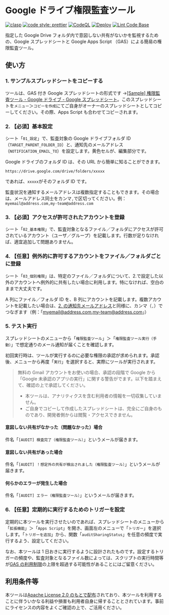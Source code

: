 # Google ドライブ権限監査ツール

[![clasp](https://img.shields.io/badge/built%20with-clasp-4285f4.svg?style=flat-square)](https://github.com/google/clasp) [![code style: prettier](https://img.shields.io/badge/code_style-prettier-ff69b4.svg?style=flat-square)](https://github.com/prettier/prettier)
[![CodeQL](https://github.com/ttsukagoshi/drive-sharing-status-audit/actions/workflows/codeql.yml/badge.svg)](https://github.com/ttsukagoshi/drive-sharing-status-audit/actions/workflows/codeql.yml) [![Deploy](https://github.com/ttsukagoshi/drive-sharing-status-audit/actions/workflows/deploy.yml/badge.svg)](https://github.com/ttsukagoshi/drive-sharing-status-audit/actions/workflows/deploy.yml) [![Lint Code Base](https://github.com/ttsukagoshi/drive-sharing-status-audit/actions/workflows/linter.yml/badge.svg)](https://github.com/ttsukagoshi/drive-sharing-status-audit/actions/workflows/linter.yml)

指定した Google Drive フォルダ内で意図しない共有がないかを監視するための、Google スプレッドシートと Google Apps Script （GAS）による簡易の権限監査ツール。

## 使い方

### 1. サンプルスプレッドシートをコピーする

ツールは、GAS 付き Google スプレッドシートの形式です →[[Sample] 権限監査ツール - Google ドライブ - Google スプレッドシート](https://docs.google.com/spreadsheets/d/1gYgDP2LgGbsJgJ8U5AsEG_g0WEGhPTfsGyzEJ9sMC-Q/edit?usp=sharing)。このスプレッドシートを`メニュー`＞`コピーを作成`にてご自身がオーナーのスプレッドシートとしてコピーしてください。その際、Apps Script も合わせてコピーされます。

### 2. 【必須】基本設定

シート「`01_設定`」で、監査対象の Google ドライブフォルダ ID（`TARGET_PARENT_FOLDER_ID`）と、通知先のメールアドレス（`NOTIFICATION_EMAIL_TO`）を設定します。黄色セルが、編集部分です。

Google ドライブのフォルダ ID は、その URL から簡単に知ることができます。

```
https://drive.google.com/drive/folders/xxxxx
```

であれば、`xxxxx`がそのフォルダ ID です。

監査状況を通知するメールアドレスは複数指定することもできます。その場合は、メールアドレス同士をカンマ`,`で区切ってください。例：`myemail@address.com,my-team@address.com`

### 3. 【必須】アクセスが許可されたアカウントを登録

シート「`02_基本権限`」で、監査対象となるファイル／フォルダにアクセスが許可されているアカウント（ユーザ／グループ）を記載します。行数が足りなければ、適宜追加して問題ありません。

### 4. 【任意】例外的に許可するアカウントをファイル／フォルダごとに登録

シート「`03_個別権限`」は、特定のファイル／フォルダについて、2.で設定した以外のアカウントへ例外的に共有したい場合に利用します。特になければ、空白のままで大丈夫です。

A 列にファイル／フォルダ ID を、B 列にアカウントを記載します。複数アカウントを記載したい場合は、[2. の通知先メールアドレス](#2-必須基本設定)と同様に、カンマ（`,`）でつなぎます（例：「myemail@address.com,my-team@address.com」）

### 5. テスト実行

スプレッドシートのメニューから「`権限監査ツール`」＞「`権限監査ツール実行（手動）`」で想定通りのメール通知が届くことを確認します。

初回実行時は、ツールが実行するのに必要な権限の承認が求められます。承認後、メニューから再度「`実行`」を選択すると、実際にツールが実行されます。

> 無料の Gmail アカウントをお使いの場合、承認の段階で Google から「Google 未承認のアプリの実行」に関する警告がでます。以下を踏まえて、確認の上で承認してください。
>
> - 本ツールは、アナリティクスを含む利用者の情報を一切収集していません。
> - ご自身でコピーして作成したスプレッドシートは、完全にご自身のものであり、開発者側からは閲覧・アクセスできません。

#### 意図しない共有がなかった（問題なかった）場合

件名「`[AUDIT] 検査完了（権限監査ツール）`」というメールが届きます。

#### 意図しない共有があった場合

件名「`[AUDIT] ！想定外の共有が検出されました（権限監査ツール）`」というメールが届きます。

#### 何らかのエラーが発生した場合

件名「`[AUDIT] エラー（権限監査ツール）`」というメールが届きます。

### 6. 【任意】定期的に実行するためのトリガーを設定

定期的に本ツールを実行させたいのであれば、スプレッドシートのメニューから「`拡張機能`」＞「`Apps Script`」を開き、画面左のメニューで「`トリガー`」を選択します。「`トリガーを追加`」から、関数「`auditSharingStatus`」を任意の頻度で実行するよう、設定してください。

なお、本ツールは 1 日おきに実行するように設計されたものです。設定するトリガーの頻度や、監査対象となるファイル数によっては、スクリプトの実行時間等が[GAS の利用制限](https://developers.google.com/apps-script/guides/services/quotas)の上限を超過する可能性があることにはご留意ください。

## 利用条件等

本ツールは[Apache License 2.0 のもとで配布](https://github.com/ttsukagoshi/drive-sharing-status-audit/blob/main/LICENSE)されており、本ツールを利用することに伴ういかなる利益や損害も利用者自身に帰することとされています。事前にライセンスの内容をよくご確認の上で、ご活用ください。
